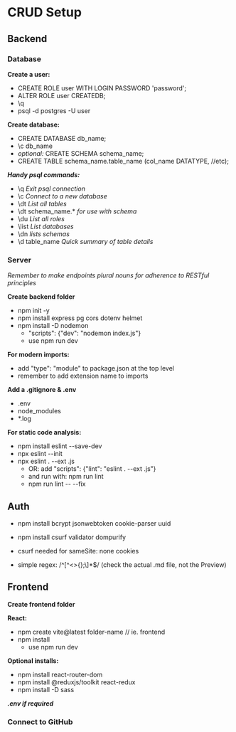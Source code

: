 # CRUD Setup
## Backend
### Database
**Create a user:** 
- CREATE ROLE user WITH LOGIN PASSWORD 'password';
- ALTER ROLE user CREATEDB;
- \q
- psql -d postgres -U user

**Create database:** 
- CREATE DATABASE db_name;
- \c db_name
- *optional:* CREATE SCHEMA schema_name;
- CREATE TABLE schema_name.table_name (col_name DATATYPE, //etc);

***Handy psql commands:***
- \q *Exit psql connection*
- \c *Connect to a new database*
- \dt *List all tables*
- \dt schema_name.* *for use with schema*
- \du *List all roles*
- \list *List databases*
- \dn *lists schemas*
- \d table_name *Quick summary of table details*

### Server

*Remember to make endpoints plural nouns for adherence to RESTful principles*

**Create backend folder**
- npm init -y
- npm install express pg cors dotenv helmet
- npm install -D nodemon
    - "scripts": {"dev": "nodemon index.js"}
    - use npm run dev

**For modern imports:**
- add "type": "module" to package.json at the top level
- remember to add extension name to imports

**Add a .gitignore & .env**
- .env
- node_modules
- *.log

**For static code analysis:**
- npm install eslint --save-dev
- npx eslint --init
- npx eslint . --ext .js
    - OR: add "scripts": {"lint": "eslint . --ext .js"}
    - and run with: npm run lint
    - npm run lint -- --fix

## Auth
- npm install bcrypt jsonwebtoken cookie-parser uuid
- npm install csurf validator dompurify
- csurf needed for sameSite: none cookies

- simple regex: /^[^<>{};\\]*$/ (check the actual .md file, not the Preview)

## Frontend 
**Create frontend folder**

**React:**
- npm create vite@latest folder-name // ie. frontend
- npm install
    - use npm run dev

**Optional installs:**
- npm install react-router-dom
- npm install @reduxjs/toolkit react-redux
- npm install -D sass

***.env if required***

### Connect to GitHub


